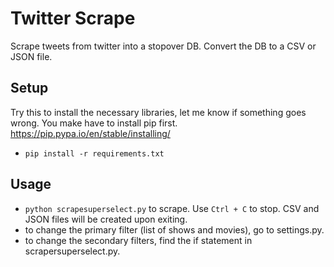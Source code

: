 # Twitter Scrape

Scrape tweets from twitter into a stopover DB.  Convert the DB to a CSV or JSON file.

## Setup
Try this to install the necessary libraries, let me know if something goes wrong. You make have to install pip first. 
https://pip.pypa.io/en/stable/installing/

* `pip install -r requirements.txt`

## Usage

* `python scrapesuperselect.py` to scrape.  Use `Ctrl + C` to stop. CSV and JSON files will be created upon exiting.
* to change the primary filter (list of shows and movies), go to settings.py.
* to change the secondary filters, find the if statement in scrapersuperselect.py.
